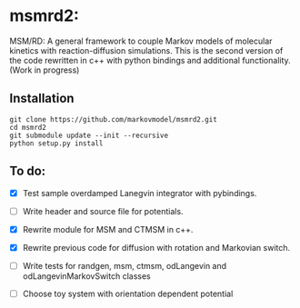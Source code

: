 # msmrd2:
MSM/RD: A general framework to couple Markov models of molecular kinetics with reaction-diffusion simulations. This is the second version of the code rewritten in c++ with python bindings and additional functionality. (Work in progress)

## Installation
```
git clone https://github.com/markovmodel/msmrd2.git
cd msmrd2
git submodule update --init --recursive
python setup.py install
```

## To do:

- [x] Test sample overdamped Lanegvin integrator with pybindings.

- [ ] Write header and source file for potentials.

- [x] Rewrite module for MSM and CTMSM in c++.

- [x] Rewrite previous code for diffusion with rotation and Markovian switch. 

- [ ] Write tests for randgen, msm, ctmsm, odLangevin and odLangevinMarkovSwitch classes

- [ ] Choose toy system with orientation dependent potential

